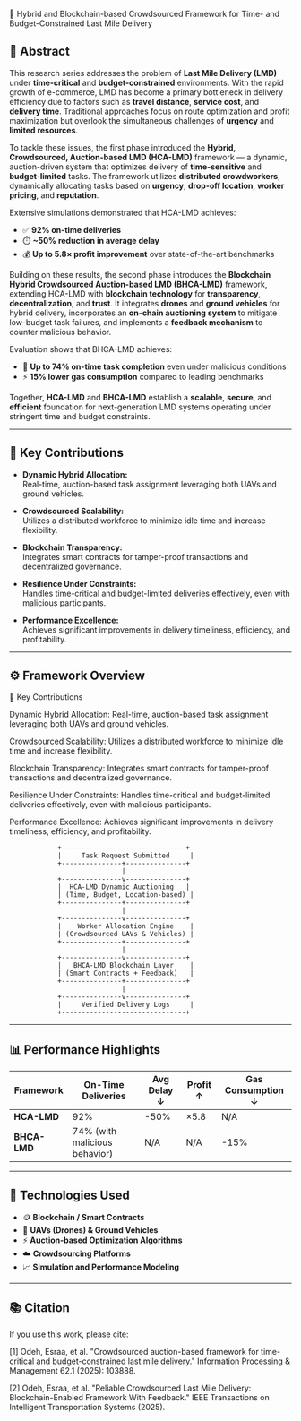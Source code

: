 🚀 Hybrid and Blockchain-based Crowdsourced Framework for Time- and Budget-Constrained Last Mile Delivery

## 🧩 Abstract

This research series addresses the problem of **Last Mile Delivery (LMD)** under **time-critical** and **budget-constrained** environments. With the rapid growth of e-commerce, LMD has become a primary bottleneck in delivery efficiency due to factors such as **travel distance**, **service cost**, and **delivery time**. Traditional approaches focus on route optimization and profit maximization but overlook the simultaneous challenges of **urgency** and **limited resources**.

To tackle these issues, the first phase introduced the **Hybrid, Crowdsourced, Auction-based LMD (HCA-LMD)** framework — a dynamic, auction-driven system that optimizes delivery of **time-sensitive** and **budget-limited** tasks. The framework utilizes **distributed crowdworkers**, dynamically allocating tasks based on **urgency**, **drop-off location**, **worker pricing**, and **reputation**.

Extensive simulations demonstrated that HCA-LMD achieves:
- ✅ **92% on-time deliveries**  
- ⏱️ **~50% reduction in average delay**  
- 💰 **Up to 5.8× profit improvement** over state-of-the-art benchmarks  

Building on these results, the second phase introduces the **Blockchain Hybrid Crowdsourced Auction-based LMD (BHCA-LMD)** framework, extending HCA-LMD with **blockchain technology** for **transparency**, **decentralization**, and **trust**. It integrates **drones** and **ground vehicles** for hybrid delivery, incorporates an **on-chain auctioning system** to mitigate low-budget task failures, and implements a **feedback mechanism** to counter malicious behavior.  

Evaluation shows that BHCA-LMD achieves:
- 🚚 **Up to 74% on-time task completion** even under malicious conditions  
- ⚡ **15% lower gas consumption** compared to leading benchmarks  

Together, **HCA-LMD** and **BHCA-LMD** establish a **scalable**, **secure**, and **efficient** foundation for next-generation LMD systems operating under stringent time and budget constraints.

---

## 🧠 Key Contributions

- **Dynamic Hybrid Allocation:**  
  Real-time, auction-based task assignment leveraging both UAVs and ground vehicles.

- **Crowdsourced Scalability:**  
  Utilizes a distributed workforce to minimize idle time and increase flexibility.

- **Blockchain Transparency:**  
  Integrates smart contracts for tamper-proof transactions and decentralized governance.

- **Resilience Under Constraints:**  
  Handles time-critical and budget-limited deliveries effectively, even with malicious participants.

- **Performance Excellence:**  
  Achieves significant improvements in delivery timeliness, efficiency, and profitability.

---

## ⚙️ Framework Overview
🧠 Key Contributions

Dynamic Hybrid Allocation:
Real-time, auction-based task assignment leveraging both UAVs and ground vehicles.

Crowdsourced Scalability:
Utilizes a distributed workforce to minimize idle time and increase flexibility.

Blockchain Transparency:
Integrates smart contracts for tamper-proof transactions and decentralized governance.

Resilience Under Constraints:
Handles time-critical and budget-limited deliveries effectively, even with malicious participants.

Performance Excellence:
Achieves significant improvements in delivery timeliness, efficiency, and profitability.

                +-------------------------------+
                |     Task Request Submitted     |
                +---------------+---------------+
                                |
                +---------------v---------------+
                |  HCA-LMD Dynamic Auctioning   |
                | (Time, Budget, Location-based) |
                +---------------+---------------+
                                |
                +---------------v---------------+
                |    Worker Allocation Engine    |
                | (Crowdsourced UAVs & Vehicles) |
                +---------------+---------------+
                                |
                +---------------v---------------+
                |   BHCA-LMD Blockchain Layer    |
                | (Smart Contracts + Feedback)   |
                +---------------+---------------+
                                |
                +---------------v---------------+
                |     Verified Delivery Logs     |
                +-------------------------------+

---

## 📊 Performance Highlights

| Framework  | On-Time Deliveries | Avg Delay ↓ | Profit ↑ | Gas Consumption ↓ |
|-------------|--------------------|--------------|-----------|--------------------|
| **HCA-LMD** | 92%                | -50%         | ×5.8      | N/A                |
| **BHCA-LMD**| 74% (with malicious behavior) | N/A | N/A | -15% |

---

## 🧮 Technologies Used

- 🪙 **Blockchain / Smart Contracts**
- 🤖 **UAVs (Drones) & Ground Vehicles**
- ⚡ **Auction-based Optimization Algorithms**
- ☁️ **Crowdsourcing Platforms**
- 📈 **Simulation and Performance Modeling**

---

## 📚 Citation

If you use this work, please cite:

[1] Odeh, Esraa, et al. "Crowdsourced auction-based framework for time-critical and budget-constrained last mile delivery." Information Processing & Management 62.1 (2025): 103888.

[2] Odeh, Esraa, et al. "Reliable Crowdsourced Last Mile Delivery: Blockchain-Enabled Framework With Feedback." IEEE Transactions on Intelligent Transportation Systems (2025).
